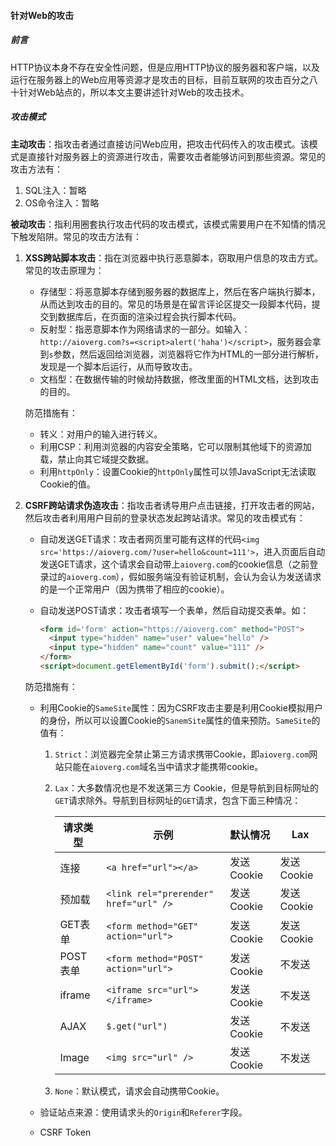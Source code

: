 #### 针对Web的攻击

##### 前言

HTTP协议本身不存在安全性问题，但是应用HTTP协议的服务器和客户端，以及运行在服务器上的Web应用等资源才是攻击的目标，目前互联网的攻击百分之八十针对Web站点的，所以本文主要讲述针对Web的攻击技术。

##### 攻击模式

**主动攻击**：指攻击者通过直接访问Web应用，把攻击代码传入的攻击模式。该模式是直接针对服务器上的资源进行攻击，需要攻击者能够访问到那些资源。常见的攻击方法有：

1. SQL注入：暂略
2. OS命令注入：暂略

**被动攻击**：指利用圈套执行攻击代码的攻击模式，该模式需要用户在不知情的情况下触发陷阱。常见的攻击方法有：

1. **XSS跨站脚本攻击**：指在浏览器中执行恶意脚本，窃取用户信息的攻击方式。常见的攻击原理为：

   - 存储型：将恶意脚本存储到服务器的数据库上，然后在客户端执行脚本，从而达到攻击的目的。常见的场景是在留言评论区提交一段脚本代码，提交到数据库后，在页面的渲染过程会执行脚本代码。
   - 反射型：指恶意脚本作为网络请求的一部分。如输入：`http://aioverg.com?s=<script>alert('haha')</script>`，服务器会拿到`s`参数，然后返回给浏览器，浏览器将它作为HTML的一部分进行解析，发现是一个脚本后运行，从而导致攻击。
   - 文档型：在数据传输的时候劫持数据，修改里面的HTML文档，达到攻击的目的。

   防范措施有：

   - 转义：对用户的输入进行转义。
   - 利用CSP：利用浏览器的内容安全策略，它可以限制其他域下的资源加载，禁止向其它域提交数据。
   - 利用`httpOnly`：设置Cookie的`httpOnly`属性可以领JavaScript无法读取Cookie的值。

2. **CSRF跨站请求伪造攻击**：指攻击者诱导用户点击链接，打开攻击者的网站，然后攻击者利用用户目前的登录状态发起跨站请求。常见的攻击模式有：

   - 自动发送GET请求：攻击者网页里可能有这样的代码`<img src='https://aioverg.com/?user=hello&count=111'>`，进入页面后自动发送GET请求，这个请求会自动带上`aioverg.com`的cookie信息（之前登录过的`aioverg.com`），假如服务端没有验证机制，会认为会认为发送请求的是一个正常用户（因为携带了相应的cookie）。

   - 自动发送POST请求：攻击者填写一个表单，然后自动提交表单。如：

     ```html
     <form id='form' action="https://aioverg.com" method="POST">
       <input type="hidden" name="user" value="hello" />
       <input type="hidden" name="count" value="111" />
     </form>
     <script>document.getElementById('form').submit();</script>
     ```

   防范措施有：

   - 利用Cookie的`SameSite`属性：因为CSRF攻击主要是利用Cookie模拟用户的身份，所以可以设置Cookie的`SanemSite`属性的值来预防。`SameSite`的值有：

     1. `Strict`：浏览器完全禁止第三方请求携带Cookie，即`aioverg.com`网站只能在`aioverg.com`域名当中请求才能携带cookie。

     2. `Lax`：大多数情况也是不发送第三方 Cookie，但是导航到目标网址的`GET`请求除外。导航到目标网址的`GET`请求，包含下面三种情况：

        | 请求类型 | 示例                                  | 默认情况   | Lax        |
        | -------- | ------------------------------------- | ---------- | ---------- |
        | 连接     | `<a href="url"></a>`                  | 发送Cookie | 发送Cookie |
        | 预加载   | `<link rel="prerender" href="url" />` | 发送Cookie | 发送Cookie |
        | GET表单  | `<form method="GET" action="url">`    | 发送Cookie | 发送Cookie |
        | POST表单 | `<form method="POST" action="url">`   | 发送Cookie | 不发送     |
        | iframe   | `<iframe src="url"></iframe>`         | 发送Cookie | 不发送     |
        | AJAX     | `$.get("url")`                        | 发送Cookie | 不发送     |
        | Image    | `<img src="url" />`                   | 发送Cookie | 不发送     |

     3. `None`：默认模式，请求会自动携带Cookie。

   - 验证站点来源：使用请求头的`Origin`和`Referer`字段。

   - CSRF Token